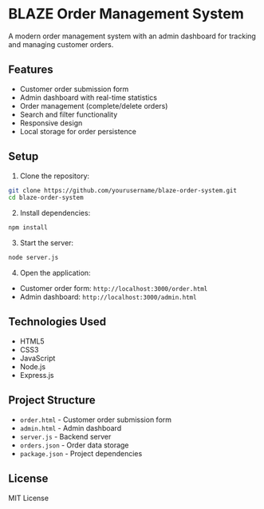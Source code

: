 # BLAZE Order Management System

A modern order management system with an admin dashboard for tracking and managing customer orders.

## Features

- Customer order submission form
- Admin dashboard with real-time statistics
- Order management (complete/delete orders)
- Search and filter functionality
- Responsive design
- Local storage for order persistence

## Setup

1. Clone the repository:
```bash
git clone https://github.com/yourusername/blaze-order-system.git
cd blaze-order-system
```

2. Install dependencies:
```bash
npm install
```

3. Start the server:
```bash
node server.js
```

4. Open the application:
- Customer order form: `http://localhost:3000/order.html`
- Admin dashboard: `http://localhost:3000/admin.html`

## Technologies Used

- HTML5
- CSS3
- JavaScript
- Node.js
- Express.js

## Project Structure

- `order.html` - Customer order submission form
- `admin.html` - Admin dashboard
- `server.js` - Backend server
- `orders.json` - Order data storage
- `package.json` - Project dependencies

## License

MIT License 